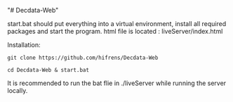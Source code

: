 "# Decdata-Web"

start.bat should put everything into a virtual environment, install all required packages and start the program.
html file is located : liveServer/index.html

Installation:

```git clone https://github.com/hifrens/Decdata-Web```

```cd Decdata-Web & start.bat```

It is recommended to run the bat flie in ./liveServer while running the server locally.
